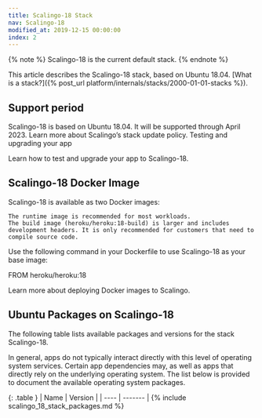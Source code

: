 ```yaml
---
title: Scalingo-18 Stack
nav: Scalingo-18
modified_at: 2019-12-15 00:00:00
index: 2
---
```


{% note %}
  Scalingo-18 is the current default stack.
{% endnote %}

This article describes the Scalingo-18 stack, based on Ubuntu 18.04. [What is a stack?]({% post_url platform/internals/stacks/2000-01-01-stacks %}).

## Support period

Scalingo-18 is based on Ubuntu 18.04. It will be supported through April 2023. Learn more about Scalingo’s stack update policy.
Testing and upgrading your app

Learn how to test and upgrade your app to Scalingo-18.

## Scalingo-18 Docker Image

Scalingo-18 is available as two Docker images:

    The runtime image is recommended for most workloads.
    The build image (heroku/heroku:18-build) is larger and includes development headers. It is only recommended for customers that need to compile source code.

Use the following command in your Dockerfile to use Scalingo-18 as your base image:

FROM heroku/heroku:18

Learn more about deploying Docker images to Scalingo.

## Ubuntu Packages on Scalingo-18

The following table lists available packages and versions for the stack Scalingo-18.

In general, apps do not typically interact directly with this level of operating system services. Certain app dependencies may, as well as apps that directly rely on the underlying operating system. The list below is provided to document the available operating system packages.

{: .table }
| Name | Version |
| ---- | ------- |
{% include scalingo_18_stack_packages.md %}
